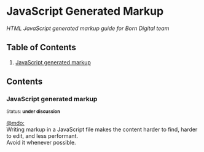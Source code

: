 # JavaScript Generated Markup

*HTML JavaScript generated markup guide for Born Digital team*

## Table of Contents

  1. [JavaScript generated markup](#javascript-generated-markup)
  
## Contents

### JavaScript generated markup

<sup>Status: **under discussion** </sup>

[@mdo:](http://codeguide.co/#html-javascript) <br>
Writing markup in a JavaScript file makes the content harder to find, harder to edit, and less performant. <br>
Avoid it whenever possible.
 
